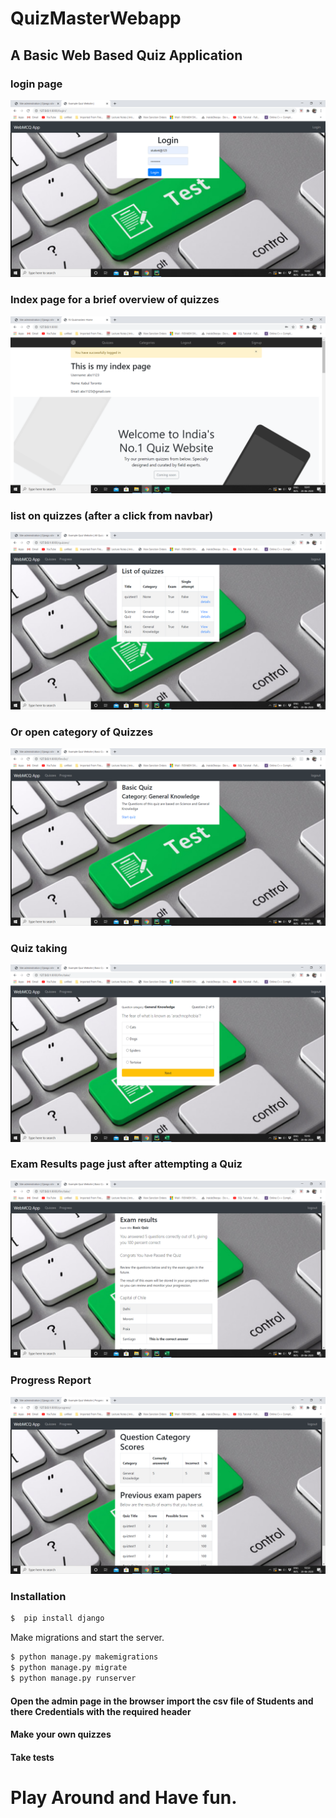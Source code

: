#                           QuizMasterWebapp
##               A Basic Web Based Quiz Application
###                            login page
![ss1](https://github.com/sharma18b/Webquizapp/blob/master/WebQuizApp/1.png)
###        Index page for a brief overview of quizzes 
![ss1](https://github.com/sharma18b/Webquizapp/blob/master/WebQuizApp/2.png)
###           list on quizzes (after a click from navbar)
![ss1](https://github.com/sharma18b/Webquizapp/blob/master/WebQuizApp/3.png)
###                 Or open category of Quizzes
![ss1](https://github.com/sharma18b/Webquizapp/blob/master/WebQuizApp/4.png)
###                        Quiz taking 
![ss1](https://github.com/sharma18b/Webquizapp/blob/master/WebQuizApp/5.png)
###             Exam Results page just after attempting a Quiz
![ss1](https://github.com/sharma18b/Webquizapp/blob/master/WebQuizApp/7.png)
### Progress Report 
![ss1](https://github.com/sharma18b/Webquizapp/blob/master/WebQuizApp/8.png)
### Installation

```sh
$  pip install django
```

Make migrations and start the server.
```sh
$ python manage.py makemigrations
$ python manage.py migrate
$ python manage.py runserver
```
#### Open the admin page in the browser import the csv file of Students and there Credentials with the required header 
#### Make your own quizzes 
#### Take tests
# Play Around and Have fun.
